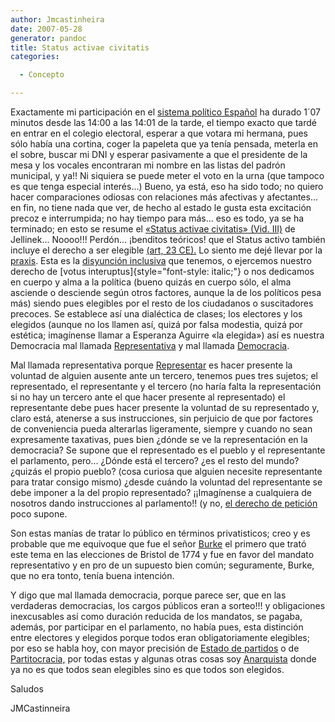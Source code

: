 ```yaml
---
author: Jmcastinheira
date: 2007-05-28
generator: pandoc
title: Status activae civitatis
categories:

  - Concepto

---
```


Exactamente mi participación en el [sistema político
Español](http://www.elpais.com/comunes/2007/elecciones/) ha durado 1´07
minutos desde las 14:00 a las 14:01 de la tarde, el tiempo exacto que
tardé en entrar en el colegio electoral, esperar a que votara mi
hermana, pues sólo había una cortina, coger la papeleta que ya tenía
pensada, meterla en el sobre, buscar mi DNI y esperar pasivamente a que
el presidente de la mesa y los vocales encontraran mi nombre en las
listas del padrón municipal, y ya!! Ni siquiera se puede meter el voto
en la urna (que tampoco es que tenga especial interés...) Bueno, ya
está, eso ha sido todo; no quiero hacer comparaciones odiosas con
relaciones más afectivas y afectantes... en fin, no tiene nada que ver,
de hecho al estado le gusta esta excitación precoz e interrumpida; no
hay tiempo para más... eso es todo, ya se ha terminado; en esto se
resume el [«Status activae civitatis» (Vid.
III)](http://www.alfa-redi.org/rdi-articulo.shtml?x=5895) de Jellinek...
Noooo!!! Perdón... ¡benditos teóricos! que el Status activo también
incluye el derecho a ser elegible [(art, 23
CE).](http://www.der.uva.es/constitucional/verdugo/23.html) Lo siento me
dejé llevar por la
[praxis](http://www.geocities.com/praxeologia/index.html). Esta es la
[disyunción
inclusiva](http://es.wikipedia.org/wiki/Disyunci%C3%B3n_l%C3%B3gica#Definici.C3.B3n)
que tenemos, o ejercemos nuestro derecho de [votus
interuptus]{style="font-style: italic;"} o nos dedicamos en cuerpo y
alma a la política (bueno quizás en cuerpo sólo, el alma asciende o
desciende según otros factores, aunque la de los políticos pesa más)
siendo pues elegibles por el resto de los ciudadanos o suscitadores
precoces. Se establece así una dialéctica de clases; los electores y los
elegidos (aunque no los llamen así, quizá por falsa modestia, quizá por
estética; imagínense llamar a Esperanza Aguirre «la elegida») así es
nuestra Democracia mal llamada
[Representativa](http://es.wikipedia.org/wiki/Democracia_representativa)
y mal llamada [Democracia](http://es.wikipedia.org/wiki/Democracia).

Mal llamada representativa porque
[Representar](http://www.bibliojuridica.org/libros/libro.htm?l=709) es
hacer presente la voluntad de alguien ausente ante un tercero, tenemos
pues tres sujetos; el representado, el representante y el tercero (no
haría falta la representación si no hay un tercero ante el que hacer
presente al representado) el representante debe pues hacer presente la
voluntad de su representado y, claro está, atenerse a sus instrucciones,
sin perjuicio de que por factores de conveniencia pueda alterarlas
ligeramente, siempre y cuando no sean expresamente taxativas, pues bien
¿dónde se ve la representación en la democracia? Se supone que el
representado es el pueblo y el representante el parlamento, pero...
¿Dónde está el tercero? ¿es el resto del mundo? ¿quizás el propio
pueblo? (cosa curiosa que alguien necesite representante para tratar
consigo mismo) ¿desde cuándo la voluntad del representante se debe
imponer a la del propio representado? ¡¡Imagínense a cualquiera de
nosotros dando instrucciones al parlamento!! (y no, [el derecho de petición](http://www.congreso.es/constitucion/constitucion/indice/sinopsis/sinopsis.jsp?art=29&tipo=2)
poco supone.

Son estas manías de tratar lo público en términos privatisticos; creo y
es probable que me equivoque que fue el señor
[Burke](http://www.der.uva.es/constitucional/materiales/libros/Burke.pdf)
el primero que trató este tema en las elecciones de Bristol de 1774 y
fue en favor del mandato representativo y en pro de un supuesto bien
común; seguramente, Burke, que no era tonto, tenía buena intención.

Y digo que mal llamada democracia, porque parece ser, que en las
verdaderas democracias, los cargos públicos eran a sorteo!!! y
obligaciones inexcusables así como duración reducida de los mandatos, se
pagaba, además, por participar en el parlamento, no había pues, esta
distinción entre electores y elegidos porque todos eran obligatoriamente
elegibles; por eso se habla hoy, con mayor precisión de [Estado de
partidos](http://www.inicia.es/de/cgarciam/Defrancisco.htm) o de
[Partitocracia,](http://es.wikipedia.org/wiki/Partitocracia) por todas
estas y algunas otras cosas soy
[Anarquista](http://es.wikipedia.org/wiki/Anarquismo) donde ya no es que
todos sean elegibles sino es que todos son elegidos.

Saludos

JMCastinneira

